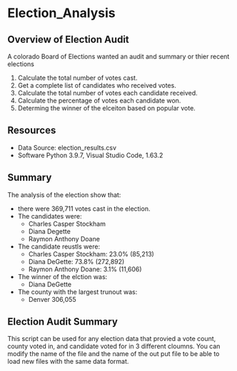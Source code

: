 # Election_Analysis

## Overview of Election Audit
A colorado Board of Elections wanted an audit and summary or thier recent elections 

1. Calculate the total number of votes cast. 
2. Get a complete list of candidates who received votes.
3. Calculate the total number of votes each candidate received.
4. Calculate the percentage of votes each candidate won.
5. Determing the winner of the elceiton based on popular vote.

## Resources
- Data Source: election_results.csv
- Software Python 3.9.7, Visual Studio Code, 1.63.2

## Summary
The analysis of the election show that:
- there were 369,711 votes cast in the election.
- The candidates were:
     - Charles Casper Stockham
     - Diana Degette
     - Raymon Anthony Doane
- The candidate reustls were:
     - Charles Casper Stockham: 23.0% (85,213)
     - Diana DeGette: 73.8% (272,892)
     - Raymon Anthony Doane: 3.1% (11,606)
- The winner of the elction was:
    - Diana DeGette
- The county with the largest trunout was:
    - Denver 306,055

## Election Audit Summary
This script can be used for any election data that provied a vote count, county voted in, and candidate voted for in 3 different cloumns. You can modify the name of the file and the name of the out put file to be able to load new files with the same data format.  
